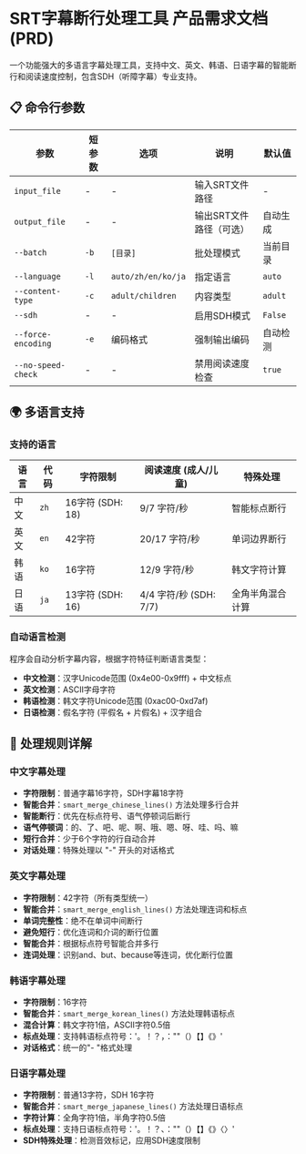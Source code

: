 # SRT字幕断行处理工具  产品需求文档 (PRD)

一个功能强大的多语言字幕处理工具，支持中文、英文、韩语、日语字幕的智能断行和阅读速度控制，包含SDH（听障字幕）专业支持。


## 📋 命令行参数

| 参数 | 短参数 | 选项 | 说明 | 默认值 |
|------|--------|------|------|-------|
| `input_file` | - | - | 输入SRT文件路径 | - |
| `output_file` | - | - | 输出SRT文件路径（可选） | 自动生成 |
| `--batch` | `-b` | `[目录]` | 批处理模式 | 当前目录 |
| `--language` | `-l` | `auto/zh/en/ko/ja` | 指定语言 | `auto` |
| `--content-type` | `-c` | `adult/children` | 内容类型 | `adult` |
| `--sdh` | - | - | 启用SDH模式 | `False` |
| `--force-encoding` | `-e` | 编码格式 | 强制输出编码 | 自动检测 |
| `--no-speed-check` | - | - | 禁用阅读速度检查 | `true	` |

## 🌍 多语言支持

### 支持的语言

| 语言 | 代码 | 字符限制 | 阅读速度 (成人/儿童) | 特殊处理 |
|------|------|----------|---------------------|----------|
| 中文 | `zh` | 16字符 (SDH: 18) | 9/7 字符/秒 | 智能标点断行 |
| 英文 | `en` | 42字符 | 20/17 字符/秒 | 单词边界断行 |
| 韩语 | `ko` | 16字符 | 12/9 字符/秒 | 韩文字符计算 |
| 日语 | `ja` | 13字符 (SDH: 16) | 4/4 字符/秒 (SDH: 7/7) | 全角半角混合计算 |

### 自动语言检测

程序会自动分析字幕内容，根据字符特征判断语言类型：

- **中文检测**：汉字Unicode范围 (0x4e00-0x9fff) + 中文标点
- **英文检测**：ASCII字母字符
- **韩语检测**：韩文字符Unicode范围 (0xac00-0xd7af)
- **日语检测**：假名字符 (平假名 + 片假名) + 汉字组合

## 🎯 处理规则详解

### 中文字幕处理

- **字符限制**：普通字幕16字符，SDH字幕18字符
- **智能合并**：`smart_merge_chinese_lines()` 方法处理多行合并
- **智能断行**：优先在标点符号、语气停顿词后断行
- **语气停顿词**：的、了、吧、呢、啊、哦、嗯、呀、哇、吗、嘛
- **短行合并**：少于6个字符的行自动合并
- **对话处理**：特殊处理以 "-" 开头的对话格式

### 英文字幕处理

- **字符限制**：42字符（所有类型统一）
- **智能合并**：`smart_merge_english_lines()` 方法处理连词和标点
- **单词完整性**：绝不在单词中间断行
- **避免短行**：优化连词和介词的断行位置
- **智能合并**：根据标点符号智能合并多行
- **连词处理**：识别and、but、because等连词，优化断行位置

### 韩语字幕处理

- **字符限制**：16字符
- **智能合并**：`smart_merge_korean_lines()` 方法处理韩语标点
- **混合计算**：韩文字符1倍，ASCII字符0.5倍
- **标点处理**：支持韩语标点符号：'。！？，：""（）【】《》'
- **对话格式**：统一的"- "格式处理

### 日语字幕处理

- **字符限制**：普通13字符，SDH 16字符
- **智能合并**：`smart_merge_japanese_lines()` 方法处理日语标点
- **字符计算**：全角字符1倍，半角字符0.5倍
- **标点处理**：支持日语标点符号：'。！？、：""（）【】《》〈〉'
- **SDH特殊处理**：检测音效标记，应用SDH速度限制
